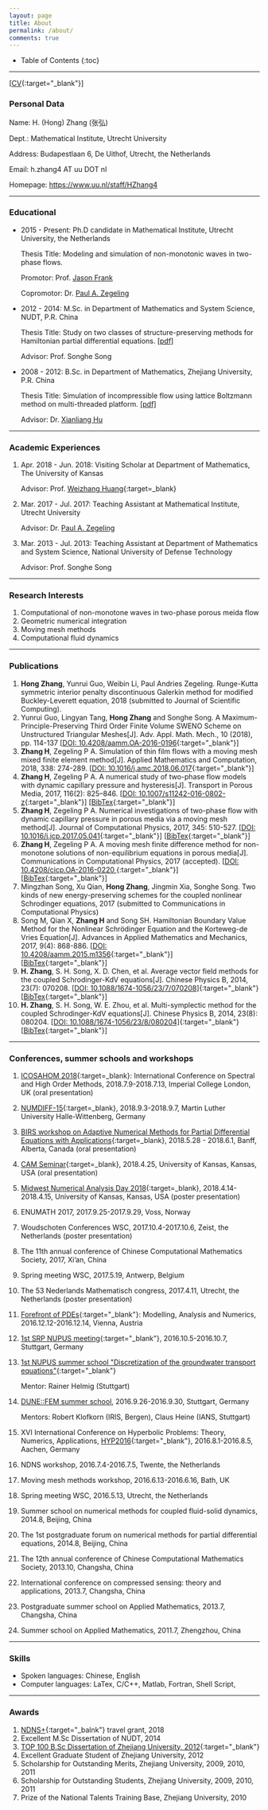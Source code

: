 ```yaml
---
layout: page
title: About 
permalink: /about/
comments: true
---
```


* Table of Contents
{:toc}

----
[[CV](./src/HongZhangCV.pdf){:target="_blank"}]

### Personal Data
Name:   H. (Hong) Zhang (张弘)


Dept.:  Mathematical Institute, Utrecht University

Address:    Budapestlaan 6, De Uithof, Utrecht, the Netherlands

Email:  h.zhang4 AT uu DOT nl

Homepage: https://www.uu.nl/staff/HZhang4



----

### Educational ###
- 2015 - Present: Ph.D candidate in Mathematical Institute, Utrecht University, the Netherlands

    Thesis Title: Modeling and simulation of non-monotonic waves in two-phase flows. 

    Promotor: Prof. [Jason Frank](https://www.staff.science.uu.nl/~frank011/)

    Copromotor: Dr. [Paul A. Zegeling](https://www.staff.science.uu.nl/~zegel101/)
- 2012 - 2014: M.Sc. in Department of Mathematics and System Science, NUDT, P.R. China 

    Thesis Title: Study on two classes of structure-preserving methods for Hamiltonian partial differential equations. [[pdf]](https://www.researchgate.net/publication/310259257_hamierdunpianweifenfangchengdeliangleibaojiegoufangfayanjiu)

    Advisor: Prof. Songhe Song
- 2008 - 2012: B.Sc. in Department of Mathematics, Zhejiang University, P.R. China

    Thesis Title: Simulation of incompressible flow using lattice Boltzmann method on multi-threaded platform. [[pdf]](https://www.researchgate.net/publication/310261095_duoxian_chengpingtaishang_LB_fangfamo_nibuke_ya_liudong) 

    Advisor: Dr. [Xianliang Hu](http://www.math.zju.edu.cn/xlhu/)

---

### Academic Experiences ###


1. Apr. 2018 - Jun. 2018: Visiting Scholar at Department of Mathematics, The University of Kansas

    Advisor: Prof. [Weizhang Huang](http://people.ku.edu/~wzhuang/){:target=_blank}
1. Mar. 2017 - Jul. 2017: Teaching Assistant at Mathematical Institute, Utrecht University

    Advisor: Dr. [Paul A. Zegeling](https://www.staff.science.uu.nl/~zegel101/)

1. Mar. 2013 - Jul. 2013: Teaching Assistant at Department of Mathematics and System Science, National University of Defense Technology

    Advisor: Prof. Songhe Song

---

### Research Interests ###
1. Computational of non-monotone waves in two-phase porous meida flow
1. Geometric numerical integration
1. Moving mesh methods
1. Computational fluid dynamics

---

### Publications ###

1. **Hong Zhang**, Yunrui Guo, Weibin Li, Paul Andries Zegeling. Runge-Kutta symmetric interior penalty discontinuous Galerkin method for modified Buckley-Leverett equation, 2018 (submitted to Journal of Scientific Computing).
1. Yunrui Guo, Lingyan Tang, **Hong Zhang** and Songhe Song. A Maximum-Principle-Preserving Third Order Finite Volume SWENO Scheme on Unstructured Triangular Meshes[J]. Adv. Appl. Math. Mech., 10 (2018), pp. 114-137 [[DOI: 10.4208/aamm.OA-2016-0196](www.global-sci.org/aamm/volumes/v10n1/pdf/101-114.pdf){:target="_blank"}]
1. **Zhang H**, Zegeling P A. Simulation of thin film flows with a moving mesh mixed finite element method[J]. Applied Mathematics and Computation, 2018, 338: 274-289. [[DOI: 10.1016/j.amc.2018.06.017](https://doi.org/10.1016/j.amc.2018.06.017){:target="_blank"}]
1. **Zhang H**, Zegeling P A. A numerical study of two-phase flow models with dynamic capillary pressure and hysteresis[J]. Transport in Porous Media, 2017, 116(2): 825–846. [[DOI: 10.1007/s11242-016-0802-z](https://link.springer.com/article/10.1007/s11242-016-0802-z){:target="_blank"}] [[BibTex](https://scholar.googleusercontent.com/scholar.bib?q=info:pJ3DxvX3Ep0J:scholar.google.com/&output=citation&scisig=AAGBfm0AAAAAWVyTsiGdIVN8vpabOib2SvxkpYdfXakm&scisf=4&ct=citation&cd=-1&hl=zh-CN&scfhb=1){:target="_blank"}]
1. **Zhang H**, Zegeling P A. Numerical investigations of two-phase flow with dynamic capillary pressure in porous media via a moving mesh method[J]. Journal of Computational Physics, 2017, 345: 510-527. [[DOI: 10.1016/j.jcp.2017.05.041](https://doi.org/10.1016/j.jcp.2017.05.041){:target="_blank"}] [[BibTex]( ){:target="_blank"}]
1. **Zhang H**, Zegeling P A. A moving mesh finite difference method for non-monotone solutions of non-equilibrium equations in porous media[J]. Communications in Computational Physics, 2017 (accepted). [[DOI: 10.4208/cicp.OA-2016-0220 ](www.global-sci.com/galley/CiCP-2016-0220.pdf){:target="_blank"}] [[BibTex](){:target="_blank"}]
1. Mingzhan Song, Xu Qian, **Hong Zhang**, Jingmin Xia, Songhe Song. Two kinds of new energy-preserving schemes for the coupled nonlinear Schrodinger equations, 2017 (submitted to Communications in Computational Physics)
1. Song M, Qian X, **Zhang H** and Song SH. Hamiltonian Boundary Value Method for the Nonlinear Schrödinger Equation and the Korteweg-de Vries Equation[J]. Advances in Applied Mathematics and Mechanics, 2017, 9(4): 868-886. [[DOI: 10.4208/aamm.2015.m1356](https://doi.org/10.4208/aamm.2015.m1356){:target="_blank"}] [[BibTex](https://scholar.googleusercontent.com/scholar.bib?q=info:ehMxJ0fTZyoJ:scholar.google.com/&output=citation&scisig=AAGBfm0AAAAAWVyUiEPQwHwzC8hcDcy7UhvC7_feGHqB&scisf=4&ct=citation&cd=-1&hl=zh-CN){:target="_blank"}]
1. **H. Zhang**, S. H. Song, X. D. Chen, et al. Average vector field methods for the coupled Schrodinger-KdV equations[J]. Chinese Physics B, 2014, 23(7): 070208. [[DOI: 10.1088/1674-1056/23/7/070208]](http://iopscience.iop.org/article/10.1088/1674-1056/23/7/070208/meta){:target="_blank"} [[BibTex](https://scholar.googleusercontent.com/scholar.bib?q=info:jiqEcj_xp7gJ:scholar.google.com/&output=citation&scisig=AAGBfm0AAAAAWVyPtw5PZLjTVG-A2YSy_eiE5RYjWyif&scisf=4&ct=citation&cd=-1&hl=zh-CN&scfhb=1){:target="_blank"}]
1. **H. Zhang**, S. H. Song, W. E. Zhou, et al. Multi-symplectic method for the coupled Schrodinger-KdV equations[J]. Chinese Physics B, 2014, 23(8): 080204. [[DOI: 10.1088/1674-1056/23/8/080204]](http://iopscience.iop.org/article/10.1088/1674-1056/23/8/080204/meta){:target="_blank"} [[BibTex](https://scholar.googleusercontent.com/scholar.bib?q=info:3fGsfS-xFJQJ:scholar.google.com/&output=citation&scisig=AAGBfm0AAAAAWVyQKAkTeXdFzEv3qRZjW6QTbcmh7ImE&scisf=4&ct=citation&cd=-1&hl=zh-CN&scfhb=1){:target="_blank"}]

---

### Conferences, summer schools and workshops  ####

1. [ICOSAHOM 2018](http://www.icosahom2018.org/){:target=_blank}: International Conference on Spectral and High Order Methods, 2018.7.9-2018.7.13, Imperial College London, UK (oral presentation)
1. [NUMDIFF-15](https://sim.mathematik.uni-halle.de/numdiff/Numdiff15/home){:target=_blank}, 2018.9.3-2018.9.7, Martin Luther University Halle-Wittenberg, Germany
1. [BIRS workshop on Adaptive Numerical Methods for Partial Differential Equations with Applications](http://www.birs.ca/events/2018/5-day-workshops/18w5148){:target=_blank}, 2018.5.28 - 2018.6.1, Banff, Alberta, Canada (oral presentation)
1. [CAM Seminar](https://mathematics.ku.edu/cam-seminar){:target=_blank}, 2018.4.25, University of Kansas, Kansas, USA (oral presentation)
1. [Midwest Numerical Analysis Day 2018](mwnaday2018.ku.edu){:target=_blank}, 2018.4.14-2018.4.15, University of Kansas, Kansas, USA (poster presentation)
1. ENUMATH 2017, 2017.9.25-2017.9.29, Voss, Norway
1. Woudschoten Conferences WSC, 2017.10.4-2017.10.6, Zeist, the Netherlands (poster presentation)
1. The 11th annual conference of Chinese Computational Mathematics Society, 2017, Xi’an, China
1. Spring meeting WSC, 2017.5.19, Antwerp, Belgium
1. The 53 Nederlands Mathematisch congress, 2017.4.11, Utrecht, the Netherlands (poster presentation)
1. [Forefront of PDEs](http://viennapde.tuwien.ac.at/events/workshop1612.html){:target="_blank"}: Modelling, Analysis and Numerics, 2016.12.12-2016.12.14, Vienna, Austria
1. [1st SRP NUPUS meeting](https://www.srpnupus.uni-stuttgart.de/events/conferences/2016_10_Meeting.html){:target="_blank"}, 2016.10.5-2016.10.7, Stuttgart, Germany 
1. [1st NUPUS summer school "Discretization of the groundwater transport equations"](https://www.srpnupus.uni-stuttgart.de/events/courses_students/summer_schools/SS_1610_Info.html){:target="_blank"}

    Mentor: Rainer Helmig (Stuttgart)
1. [DUNE::FEM summer school](http://www.ians.uni-stuttgart.de/institut/veranstaltungen/Tagungen/dune-fem-school-2016/), 2016.9.26-2016.9.30, Stuttgart, Germany 

    Mentors: Robert Klofkorn (IRIS, Bergen), Claus Heine (IANS, Stuttgart)
1. XVI International Conference on Hyperbolic Problems: Theory, Numerics, Applications, [HYP2016](http://www.hyp2016.de/){:target="_blank"}, 2016.8.1-2016.8.5, Aachen, Germany
1. NDNS workshop, 2016.7.4-2016.7.5, Twente, the Netherlands
1. Moving mesh methods workshop, 2016.6.13-2016.6.16, Bath, UK
1. Spring meeting WSC, 2016.5.13, Utrecht, the Netherlands
1. Summer school on numerical methods for coupled fluid-solid dynamics, 2014.8, Beijing, China
1. The 1st postgraduate forum on numerical methods for partial differential equations, 2014.8, Beijing, China
1. The 12th annual conference of Chinese Computational Mathematics Society, 2013.10, Changsha, China
1. International conference on compressed sensing: theory and applications, 2013.7, Changsha, China
1. Postgraduate summer school on Applied Mathematics, 2013.7, Changsha, China
1. Summer school on Applied Mathematics, 2011.7, Zhengzhou, China

---

### Skills ###
- Spoken languages: Chinese, English
- Computer languages: LaTex, C/C++, Matlab, Fortran, Shell Script, 

---

### Awards ###
1. [NDNS+](https://www.ndns.nl/){:target="_balnk"} travel grant, 2018
1. Excellent M.Sc Dissertation of NUDT, 2014
1. [TOP 100 B.Sc Dissertation of Zhejiang University, 2012](ugrs.zju.edu.cn/attachments/2012-11/01-1351838249-812729.xls){:target="_blank"}
1. Excellent Graduate Student of Zhejiang University, 2012
1. Scholarship for Outstanding Merits, Zhejiang University, 2009, 2010, 2011
1. Scholarship for Outstanding Students, Zhejiang University, 2009, 2010, 2011
1. Prize of the National Talents Training Base, Zhejiang University, 2010


